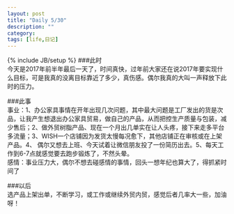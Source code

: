 ```yaml
---
layout: post
title: "Daily 5/30"
description: ""
category: 
tags: [life,日记]
---
```

{% include JB/setup %}
###此时  
今天是2017年前半年最后一天了，时间真快，过年前大家还在说2017年要实现什么目标，可是我真的没离目标靠近了多少，真伤感。偶尔我真的大叫一声释放下此时的压力。


###此事  
事业：1、办公家具事情在开年出现几次问题，其中最大问题是工厂发出的货是次品，让我产生想退出办公家具贸易，做自己的产品，从而把控生产质量与包装，减少售后；2、做外贸树脂产品、现在一个月出几单实在让人头疼，接下来走多平台多流量；3、WISH一个店铺因为发货太慢每况愈下，其他店铺正在审核或在上架产品。4、 偶尔又想去上班、今天试着让微信朋友投了一份简历出去。5、每天工作到6-7点就感觉要去跑步锻炼了，不然头晕。  
感情：事业压力大，偶尔不想去碰感情的事情，回头一想年纪也算大了，得抓紧时间了  

###以后  
选产品上架出单，不断学习，或工作或继续外贸内贸，感觉后者几率大一些，加油呀！
